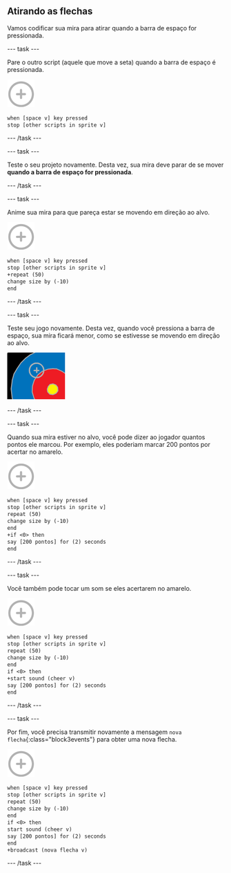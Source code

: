## Atirando as flechas

Vamos codificar sua mira para atirar quando a barra de espaço for pressionada.

--- task ---

Pare o outro script (aquele que move a seta) quando a barra de espaço é pressionada.

![ator mira](images/target-sprite.png)

```blocks3
when [space v] key pressed
stop [other scripts in sprite v]
```

--- /task ---

--- task ---

Teste o seu projeto novamente. Desta vez, sua mira deve parar de se mover **quando a barra de espaço for pressionada**.

--- /task ---

--- task ---

Anime sua mira para que pareça estar se movendo em direção ao alvo.

![ator mira](images/target-sprite.png)

```blocks3
when [space v] key pressed
stop [other scripts in sprite v]
+repeat (50)
change size by (-10)
end
```

--- /task ---

--- task ---

Teste seu jogo novamente. Desta vez, quando você pressiona a barra de espaço, sua mira ficará menor, como se estivesse se movendo em direção ao alvo.

![alvo com a mira nele](images/archery-animate-test.png)

--- /task ---

--- task ---

Quando sua mira estiver no alvo, você pode dizer ao jogador quantos pontos ele marcou. Por exemplo, eles poderiam marcar 200 pontos por acertar no amarelo.

![ator mira](images/target-sprite.png)

```blocks3
when [space v] key pressed
stop [other scripts in sprite v]
repeat (50)
change size by (-10)
end
+if <0> then
say [200 pontos] for (2) seconds
end
```

--- /task ---

--- task ---

Você também pode tocar um som se eles acertarem no amarelo.

![ator mira](images/target-sprite.png)

```blocks3
when [space v] key pressed
stop [other scripts in sprite v]
repeat (50)
change size by (-10)
end
if <0> then
+start sound (cheer v)
say [200 pontos] for (2) seconds
end
```

--- /task ---

--- task ---

Por fim, você precisa transmitir novamente a mensagem `nova flecha`{:class="block3events"} para obter uma nova flecha.

![ator mira](images/target-sprite.png)

```blocks3
when [space v] key pressed
stop [other scripts in sprite v]
repeat (50)
change size by (-10)
end
if <0> then
start sound (cheer v)
say [200 pontos] for (2) seconds
end
+broadcast (nova flecha v)
```

--- /task ---